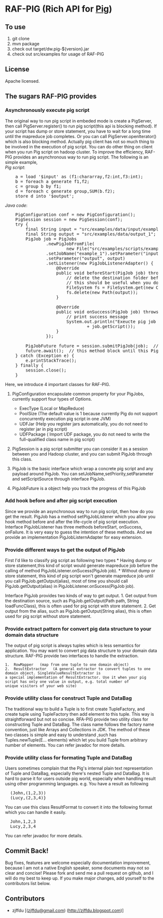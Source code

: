 # RAF-PIG (Rich API for [Pig](http://pig.apache.org)) #

## To use ##
1. git clone
2. mvn package
3. check out target/dw.pig-${version}.jar
4. check out src/examples for usage of RAF-PIG

## License ##
Apache licensed.

## The sugars RAF-PIG provides ##

### Asynchronously execute pig script ###

The original way to run pig script in embeded mode is create a PigServer, then call PigServer.register() to run pig script(this api is blocking method). 
If your script has dump or store statement, you have to wait for a long time until the mapreduce job completes. Or you can call PigServer.openIterator() which is also blocking method.
Actually pig client has not so much thing to be involved in the execution of pig script. You can do other thing on client when you run Pig script on hadoop cluster. 
To improve the efficiency, RAF-PIG provides an asynchronous way to run pig script. The following is an simple example,<br/>
*Pig script*:
<pre>
	a = load '$input' as (f1:chararray,f2:int,f3:int);
	b = foreach a generate f1,f2;
	c = group b by f1;
	d = foreach c generate group,SUM(b.f2);
	store d into '$output';
</pre>
*Java code*:
<pre>
	PigConfiguration conf = new PigConfiguration();
	PigSession session = new PigSession(conf);
	try {
	    final String input = "src/examples/data/input/example.txt";
	    final String output = "src/examples/data/output_1";
	    PigJob job = PigJobs
	            .newPigJobFromFile(
	                    new File("src/examples/scripts/example_1.pig"))
	            .setJobName("example_1").setParameter("input", input)
	            .setParameter("output", output)
	            .setListener(new PigJobListenerAdapter() {
	                @Override
	                public void beforeStart(PigJob job) throws Exception {
	                    // delete the destination folder before execution,
	                    // this should be useful when you do local test
	                    FileSystem fs = FileSystem.get(new Configuration());
	                    fs.delete(new Path(output));
	                }
	
	                @Override
	                public void onSuccess(PigJob job) throws Exception {
	                    // print success message
	                    System.out.println("Exeucte pig job sucessfully:\n"
	                            + job.getScript());
	                }
	            });
	
	    PigJobFuture future = session.submitPigJob(job);  // this method return immediately
	    future.await();  // this method block until this PigJob completes
	} catch (Exception e) {
	    e.printStackTrace();
	} finally {
	    session.close();
	}
</pre>

Here, we introduce 4 important classes for RAF-PIG. 

1.	PigConfiguration encapsulate common property for your PigJobs, currently support four types of Options.
	* ExecType 	(Local or MapReduce)
	* PoolSize (The default value is 1 because currently Pig do not support concurrently execution pig script in one JVM)
	* UDFJar (Help you register jars automatically, you do not need to register jar in pig script)
	* UDFPackage ( Import UDF package, you do not need to write the full-qualified class name in pig script)
	
2.	PigSession is a pig script submitter you can consider it as a session between you and Hadoop cluster, and you can submit PigJob through this class. 
3.	PigJob is the basic interface which wrap a concrete pig script and any payload around PigJob. You can setJobName,setPriority,setParameter and setScriptSource through interface PigJob. 
4.	PigJobFuture is a object help you track the progress of this PigJob


### Add hook before and after pig script execution ###

Since we provide an asynchronous way to run pig script, then how do you get the result. PigJob has a method setPigJobListener which you allow you hook method before and after the life-cycle of pig script execution.
Interface PigJobListener has three methods beforeStart, onSuccess, onFailure. It is very easy to guess the intention of these methods. And we provide an implementation PigJobListernAdapter for easy extension.


### Provide different ways to get the output of PigJob ###

First I'd like to classify pig script as following two types 
	* Having dump or store statement,this kind of script would generate mapreduce job before the calling of 
		method PigJobListener.onSucess(PigJob job).
	* Without dump or store statement, this kind of pig script won't generate mapreduce job until you call 
		PigJob.getOutput(alias), most of time you should call PigJob.getOutput(alias) in PigJobListener.onSucess(PigJob job).

Interface PigJob provides two kinds of way to get output. 
	1.	Get output from the destination source, such as PigJob.getOutput(Path path, String loadFuncClass), 
	this is often used for pig script with store statement.
	2.	Get output from the alias, such as PigJob.getOutput(String alias), this is often used for pig script
	 without store statement.


### Provide extract pattern for convert pig data structure to your domain data structure ###

The output of pig script is always tuples which is less semantics for application. You may want to convert pig data structure to your domain data structure. RAF-PIG provide two interfaces to handle the extraction.

	1.	RowMapper	(map from one tuple to one domain object)
	2. 	ResultExtractor   (A general extractor to convert tuples to one domain object. SingleValueResultExtractor is 
	a special implementation of ResultExtractor. Use it when your pig script has only one value in output, e.g. total number of 
	unique visitors of your web site)


### Provide utility class for construct Tuple and DataBag ###
The traditional way to build a Tuple is to first create TupleFactory, and create tuple using TupleFactory then add element to this tuple. This way is straightforward but not so concise.
RFA-PIG provide two utility class for constructing Tuple and DataBag. The class name follows the factory name convention, just like Arrays and Collections in JDK.
The method of these two classes is simple and easy to understand ,such has Tuples.newTuple(E... elements) which let you build Tuple from arbitrary number of elements. You can refer javadoc for more details.


### Provide utility class for formating Tuple and DataBag ###

Users sometimes complain that the Pig's
internal plain text representation of Tuple and DataBag, especially there's nested Tuple and DataBag. It is hard to
parse it for users outside pig world, especially when handling result using other
programming languages. 
e.g. You have a result as following <br/>
<pre>
  (John,(1,2,3))
  (Lucy,(2,3,4)}
</pre>
You can use this class ResultFormat to convert it into the following format which you can handle it easily. <br/>
<pre>
  John,1,2,3
  Lucy,2,3,4
</pre>
You can refer javadoc for more details.

## Commit Back! ##

Bug fixes, features are welcome especially documentation improvement, because I am not a native English speaker, some documents may not so clear and concise!  Please fork and send me a pull request on github, 
and I will do my best to keep up.  If you make major changes, add yourself to the contributors list below.

## Contributors ##

* zjffdu [(zjffdu@gmail.com) (http://zjffdu.blogspot.com)]
